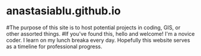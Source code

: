 # anastasiablu.github.io
#The purpose of this site is to host potential projects in coding, GIS, or other assorted things.
#If you've found this, hello and welcome! I'm a novice coder. I learn on my lunch breaka every day. Hopefully this website serves as a timeline for professional progress.
